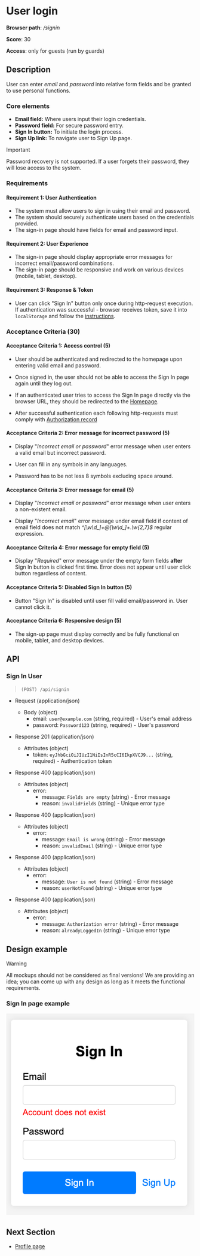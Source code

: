 # User login

**Browser path**: _/signin_

**Score**: 30

**Access**: only for guests (run by guards)

## Description

User can enter _email_ and _password_ into relative form fields and be granted to use personal functions.

### Core elements

- **Email field:** Where users input their login credentials.
- **Password field:** For secure password entry.
- **Sign In button:** To initiate the login process.
- **Sign Up link:** To navigate user to Sign Up page.

> [!IMPORTANT]
> Password recovery is not supported. If a user forgets their password, they will lose access to the system.

### Requirements

#### Requirement 1: User Authentication

- The system must allow users to sign in using their email and password.
- The system should securely authenticate users based on the credentials provided.
- The sign-in page should have fields for email and password input.

#### Requirement 2: User Experience

- The sign-in page should display appropriate error messages for incorrect email/password combinations.
- The sign-in page should be responsive and work on various devices (mobile, tablet, desktop).

#### Requirement 3: Response & Token

- User can click "Sign In" button only once during http-request execution. If authentication was successful - browser receives token, save it into `localStorage` and follow the [instructions](./readme.md#authorization-token).

### Acceptance Criteria (30)

#### Acceptance Criteria 1: Access control (5)

- User should be authenticated and redirected to the homepage upon entering valid email and password.

- Once signed in, the user should not be able to access the Sign In page again until they log out.

- If an authenticated user tries to access the Sign In page directly via the browser URL, they should be redirected to the [Homepage](./home.md).

- After successful authentication each following http-requests must comply with [Authorization record](./readme.md#authorization-token)

#### Acceptance Criteria 2: Error message for incorrect password (5)

- Display "_Incorrect email or password_" error message when user enters a valid email but incorrect password.

- User can fill in any symbols in any languages.

- Password has to be not less 8 symbols excluding space around.

#### Acceptance Criteria 3: Error message for email (5)

- Display "_Incorrect email or password_" error message when user enters a non-existent email.

- Display "_Incorrect email_" error message under email field if content of email field does not match _^[\w\d\_]+@[\w\d\_]+\.\w{2,7}$_ regular expression.

#### Acceptance Criteria 4: Error message for empty field (5)

- Display "_Required_" error message under the empty form fields **after** Sign In button is clicked first time. Error does not appear until user click button regardless of content.

#### Acceptance Criteria 5: Disabled Sign In button (5)

- Button "Sign In" is disabled until user fill valid email/password in. User cannot click it.

#### Acceptance Criteria 6: Responsive design (5)

- The sign-up page must display correctly and be fully functional on mobile, tablet, and desktop devices.

<!-- #### Acceptance Criteria 7: Permanent login

- Active checkbox "Remember me" allows user close the browser, open it again and be still authenticated. -->

## API

### Sign In User

> `(POST) /api/signin`

- Request (application/json)

  - Body (object)
    - email: `user@example.com` (string, required) - User's email address
    - password: `Password123` (string, required) - User's password

- Response 201 (application/json)

  - Attributes (object)
    - token: `eyJhbGciOiJIUzI1NiIsInR5cCI6IkpXVCJ9...` (string, required) - Authentication token

- Response 400 (application/json)

  - Attributes (object)
    - error:
      - message: `Fields are empty` (string) - Error message
      - reason: `invalidFields` (string) - Unique error type

- Response 400 (application/json)

  - Attributes (object)
    - error:
      - message: `Email is wrong` (string) - Error message
      - reason: `invalidEmail` (string) - Unique error type

- Response 400 (application/json)

  - Attributes (object)
    - error:
      - message: `User is not found` (string) - Error message
      - reason: `userNotFound` (string) - Unique error type

- Response 400 (application/json)
  - Attributes (object)
    - error:
      - message: `Authorization error` (string) - Error message
      - reason: `alreadyLoggedIn` (string) - Unique error type

## Design example

> [!WARNING]
> All mockups should not be considered as final versions! We are providing an idea; you can come up with any design as long as it meets the functional requirements.

### Sign In page example

![Sign In page example](./designs/signin.png)

## Next Section

- [Profile page](./profile.md)

